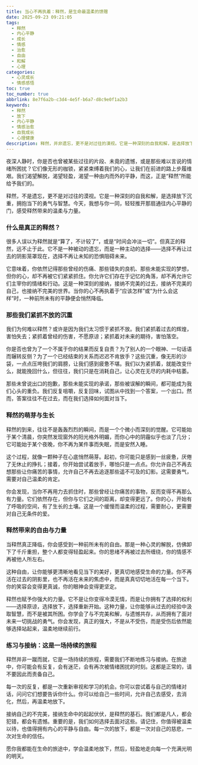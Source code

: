 ```yaml
---
title: 当心不再执着：释然，是生命最温柔的馈赠
date: 2025-09-23 09:21:05
tags:
  - 释然
  - 内心平静
  - 成长
  - 情感
  - 治愈
  - 自由
  - 和解
  - 心理
categories:
  - 心灵成长
  - 情感感悟
toc: true
toc_number: true
abbrlink: 8e7f6a2b-c3d4-4e5f-b6a7-d8c9e0f1a2b3
keywords:
  - 释然
  - 放下
  - 内心平静
  - 情感治愈
  - 自我成长
  - 心理健康
description: 释然，并非遗忘，更不是对过往的漠视。它是一种深刻的自我和解，是选择放下沉重，拥抱当下的勇气与智慧。这篇文章将带你走进释然的内心世界，感受它带来的自由、平静与力量，愿我们都能在生命的旅途中，学会温柔地放下，轻盈前行。
---
```


夜深人静时，你是否也曾被某些过往的片段、未竟的遗憾，或是那些难以言说的情绪所困扰？它们像无形的枷锁，紧紧束缚着我们的心，让我们在前进的路上步履维艰。我们渴望解脱，渴望轻盈，渴望一种由内而外的平静，而这，正是“释然”所能给予我们的。

释然，不是遗忘，更不是对过往的漠视。它是一种深刻的自我和解，是选择放下沉重，拥抱当下的勇气与智慧。今天，我想与你一同，轻轻推开那扇通往内心平静的门，感受释然带来的温柔与力量。

### 什么是真正的释然？

很多人误以为释然就是“算了，不计较了”，或是“时间会冲淡一切”。但真正的释然，远不止于此。它不是一种被动的遗忘，而是一种主动的选择——选择不再让过去的阴影笼罩现在，选择不再让未知的恐惧阻碍未来。

它意味着，你依然记得那些曾经的伤痛、那些错失的良机、那些未能实现的梦想，但你的心，却不再被它们紧紧抓住。你允许它们存在于记忆的角落，却不再允许它们主宰你的情绪和行动。这是一种深刻的接纳，接纳不完美的过去，接纳不完美的自己，也接纳不完美的世界。当你的心不再执着于“应该怎样”或“为什么会这样”时，一种前所未有的平静便会悄然降临。

### 那些我们紧抓不放的沉重

我们为何难以释然？或许是因为我们太习惯于紧抓不放。我们紧抓着过去的辉煌，害怕失去；紧抓着曾经的伤害，不愿原谅；紧抓着对未来的期待，害怕落空。

你是否也曾为了一个不属于你的结果而反复自责？为了别人的一个眼神、一句话语而辗转反侧？为了一个已经结束的关系而迟迟不肯放手？这些沉重，像无形的沙袋，一点点压垮我们的肩膀，让我们感到疲惫不堪。我们以为紧抓着，就能改变什么，就能挽回什么，但往往，我们只是在消耗自己，让心灵在无尽的内耗中枯萎。

那些未曾说出口的抱歉，那些未能实现的承诺，那些被误解的瞬间，都可能成为我们心头的重负。我们反复咀嚼，反复回味，试图从中找到一个答案，一个出口。然而，答案往往不在过去，而在我们选择如何面对当下。

### 释然的萌芽与生长

释然的到来，往往不是轰轰烈烈的瞬间，而是一个个微小而深刻的觉醒。它可能始于某个清晨，你突然发现窗外的阳光格外明媚，而你心中的阴霾似乎也淡了几分；它可能始于某个夜晚，你不再为某件事而失眠，而是安然入睡。

这个过程，就像一颗种子在心底悄然萌芽。起初，你可能只是感到一丝疲惫，厌倦了无休止的挣扎；接着，你开始尝试着放手，哪怕只是一点点。你允许自己不再去想那些让你痛苦的事情，允许自己不再去追逐那些遥不可及的幻影。这需要勇气，需要对自己温柔的肯定。

你会发现，当你不再用力去抓住时，那些曾经让你痛苦的事物，反而变得不再那么有力量。它们依然存在，但你与它们之间的距离，却变得更远了。你的心，开始有了呼吸的空间，有了生长的土壤。这是一个缓慢而温柔的过程，需要耐心，更需要对自己无条件的爱。

### 释然带来的自由与力量

当释然真正降临，你会感受到一种前所未有的自由。那是一种心灵的解脱，仿佛卸下了千斤重担，整个人都变得轻盈起来。你的思绪不再被过去所缠绕，你的情感不再被他人所左右。

这种自由，让你能够更清晰地看见当下的美好，更真切地感受生命的力量。你不再活在过去的阴影里，也不再活在未来的焦虑中，而是真真切切地活在每一个当下。你的笑容会变得更真诚，你的眼神会变得更坚定。

释然也赋予你强大的力量。它不是让你变得冷漠无情，而是让你拥有了选择的权利——选择原谅，选择放下，选择重新开始。这种力量，让你能够从过去的经验中汲取智慧，而不是被其所困。你学会了与不完美和解，与遗憾共存，从而拥有了面对未来一切挑战的勇气。你会发现，真正的强大，不是从不受伤，而是受伤后依然能够选择站起来，温柔地继续前行。

### 练习与接纳：这是一场持续的旅程

释然并非一蹴而就，它是一场持续的旅程，需要我们不断地练习与接纳。在旅途中，你可能会有反复，会有迷茫，会有再次被情绪困扰的时刻。这都是正常的，请不要因此而责备自己。

每一次的反复，都是一次重新审视和学习的机会。你可以尝试着与自己的情绪对话，问问它们想要告诉你什么。你可以给自己一些时间，允许自己去感受，去消化，然后，再温柔地放下。

接纳自己的不完美，接纳生命中的起起伏伏，是释然的基石。我们都是凡人，都会犯错，都会有遗憾。重要的是，我们如何选择去面对这些。请记住，你值得被温柔以待，也值得拥有内心的平静与自由。每一次的放下，都是一次对自己的慈悲，一次对生命的信任。

愿你我都能在生命的旅途中，学会温柔地放下，然后，轻盈地走向每一个充满光明的明天。